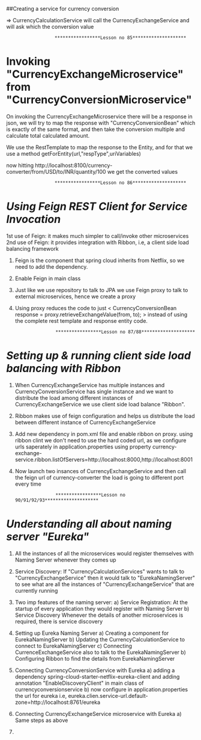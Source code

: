 ##Creating a service for currency conversion

=> CurrencyCalculationService will call the CurrencyExchangeService and will ask which the conversion value

                      *****************Lesson no 85********************
**********Invoking "CurrencyExchangeMicroservice" from "CurrencyConversionMicroservice"**********
=================================================================================================

On invoking the CurrencyExchangeMicroservice there will be a response in json, we will try to map the response with 
"CurrencyConversionBean" which is exactly of the same format, and then take the conversion multiple and calculate total
calculated amount.

We use the RestTemplate to map the response to the Entity, and for that we use a method 
getForEntity(url,"respType",uriVariables)

now hitting http://localhost:8100/currency-converter/from/USD/to/INR/quantity/100 we get the converted values


                      *****************Lesson no 86********************
*************************Using Feign REST Client for Service Invocation*************************
==================================================================================================
1st use of Feign: it makes much simpler to call/invoke other microservices
2nd use of Feign: it provides integration with Ribbon, i.e, a client side load balancing framework

1. Feign is the component that spring cloud inherits from Netflix, so we need to add the dependency. 
2. Enable Feign in main class
3. Just like we use repository to talk to JPA we use Feign proxy to talk to external microservices, hence we create a 
   proxy
4. Using proxy reduces the code to just  < CurrencyConversionBean response = proxy.retrieveExchangeValue(from, to); >
   instead of using the complete rest template and response entity code. 
   
   
                      *****************Lesson no 87/88********************
*************************Setting up & running client side load balancing with Ribbon*************************
==================================================================================================
1. When CurrencyExchangeService has multiple instances and CurrencyConversionService has single instance and we want
   to distribute the load among different instances of CurrencyExchangeService we use client side load balance "Ribbon".
   
2. Ribbon makes use of feign configuration and helps us distribute the load between different instance of 
   CurrencyExchangeService
   
3. Add new dependency in pom.xml file and enable ribbon on proxy. using ribbon clint we don't need to use the hard 
   coded url, as we configure urls saperately in application.properties using property 
   currency-exchange-service.ribbon.listOfServers=http://localhost:8000,http://localhost:8001
   
4. Now launch two insances of CurrencyExchangeService and then call the feign url of currency-converter the load is 
   going to different port every time


					  *****************Lesson no 90/91/92/93********************
*************************Understanding all about naming server "Eureka"*************************
==================================================================================================
1. All the instances of all the microservices would register themselves with Naming Server whenever they comes up

2. Service Discovery: 
   If "CurrencyCalculationServices" wants to talk to "CurrencyExchangeService" then it would talk to "EurekaNamingServer"
   to see what are all the instances of "CurrencyExchangeService" that are currently running
   
3. Two imp features of the naming server: 
   a) Service Registration:
   		At the startup of every application they would register with Naming Server
   b) Service Discovery
   		Whenever the details of another microservices is required, there is service discovery
   		
4. Setting up Eureka Naming Server 
   a) Creating a component for EurekaNamingServer
   b) Updating the CurrencyCalculationService to connect to EurekaNamingServer
   c) Connecting CurrenceExchangeService also to talk to the EurekaNamingServer
   b) Configuring Ribbon to find the details from EurekaNamingServer

5. Connecting CurrencyConversionService with Eureka
	a) adding a dependency spring-cloud-starter-netflix-eureka-client and adding annotation "EnableDiscoveryClient" in
	main class of currencyconversionservice
	b) now configure in application.properties the url for eureka i.e, eureka.clien.service-url.default-zone=http://localhost:8761/eureka
	
6. Connecting CurrencyExchangeService microservice with Eureka
	a) Same steps as above
	
7. 


















 





  